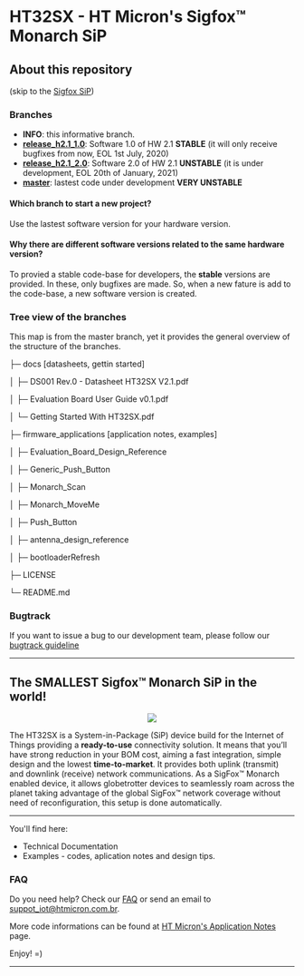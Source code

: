 # HT32SX - HT Micron's Sigfox™ Monarch SiP



## About this repository

(skip to the [Sigfox SiP](#the-smallest-sigfox-monarch-sip-in-the-world))

### Branches

* **INFO**: this informative branch.
* **[release_h2.1_1.0](https://github.com/htmicron/ht32sx/tree/release_h2.1_1.0)**: Software 1.0 of HW 2.1 **STABLE** (it will only receive bugfixes from now, EOL 1st July, 2020)
* **[release_h2.1_2.0](https://github.com/htmicron/ht32sx/tree/release_h2.1_2.0)**: Software 2.0 of HW 2.1 **UNSTABLE** (it is under development, EOL 20th of January, 2021)
* **[master](https://github.com/htmicron/ht32sx/tree/master)**: lastest code under development **VERY UNSTABLE**

#### Which branch to start a new project?
Use the lastest software version for your hardware version.

#### Why there are different software versions related to the same hardware version?
To provied a stable code-base for developers, the **stable** versions are provided. In these, only bugfixes are made. So, when a new fature is add to the code-base, a new software version is created.

### Tree view of the branches

This map is from the master branch, yet it provides the general overview of the structure of the branches.

├─ docs \[datasheets, gettin started\]

│  ├─ DS001 Rev.0 - Datasheet HT32SX V2.1.pdf

│  ├─ Evaluation Board User Guide v0.1.pdf

│  └─ Getting Started With HT32SX.pdf

├─ firmware_applications \[application notes, examples\]

│  ├─ Evaluation_Board_Design_Reference

│  ├─ Generic_Push_Button

│  ├─ Monarch_Scan

│  ├─ Monarch_MoveMe

│  ├─ Push_Button

│  ├─ antenna_design_reference

│  ├─ bootloaderRefresh

├─ LICENSE

└─ README.md


### Bugtrack
If you want to issue a bug to our development team, please follow our [bugtrack guideline](How_to_bugtracker.md)

<hr>

## The SMALLEST Sigfox™ Monarch SiP in the world!

<div align="center">
  <img src="https://encrypted-tbn0.gstatic.com/images?q=tbn:ANd9GcSesenrhZDRBpVRdUHpQ5ouT6wUTu0t0zaYtSI5GZqXJjGc2tor4Q&s">
</div>

The HT32SX is a System-in-Package (SiP) device build for the Internet of Things providing a **ready-to-use** connectivity solution.
It means that you’ll have strong reduction in your BOM cost, aiming a fast integration, simple design and the lowest **time-to-market**. It provides both uplink (transmit) and downlink (receive) network communications. As a SigFox™ Monarch enabled device, it allows globetrotter devices to seamlessly roam across the planet taking advantage of the global SigFox™ network coverage without need of reconfiguration, this setup is done automatically.

<hr>

You'll find here:
*  Technical Documentation
*  Examples - codes, aplication notes and design tips.

### FAQ

Do you need help? Check our [FAQ](https://htmicron.github.io/FAQ/html/index.html) or send an email to suppot_iot@htmicron.com.br. 


More code informations can be found at [HT Micron's Application Notes](https://htmicron.github.io/index.html) page.

Enjoy! =)

---

